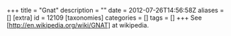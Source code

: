 +++
title = "Gnat"
description = ""
date = 2012-07-26T14:56:58Z
aliases = []
[extra]
id = 12109
[taxonomies]
categories = []
tags = []
+++
See [http://en.wikipedia.org/wiki/GNAT] at wikipedia.
